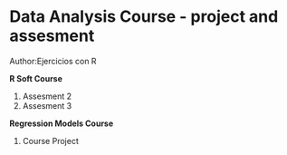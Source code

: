 Data Analysis Course - project and assesment
============

Author:Ejercicios con R

**R Soft Course**

1. Assesment 2
2. Assesment 3


**Regression Models Course**

1. Course Project



